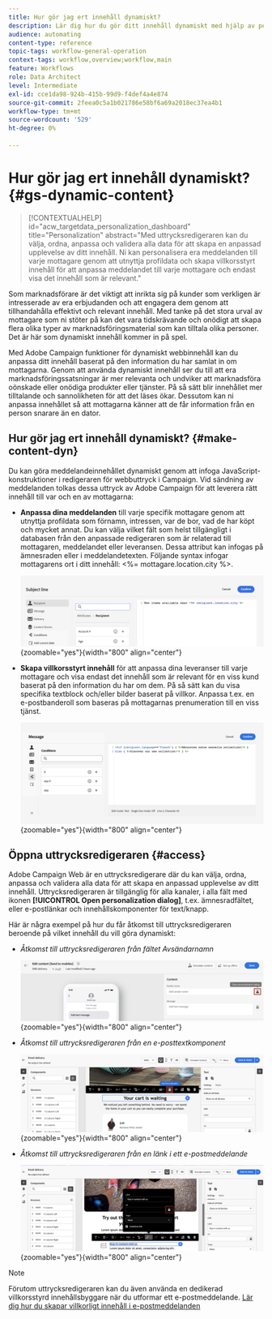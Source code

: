```yaml
---
title: Hur gör jag ert innehåll dynamiskt?
description: Lär dig hur du gör ditt innehåll dynamiskt med hjälp av personalisering och villkorat innehåll.
audience: automating
content-type: reference
topic-tags: workflow-general-operation
context-tags: workflow,overview;workflow,main
feature: Workflows
role: Data Architect
level: Intermediate
exl-id: cce1da98-924b-415b-99d9-f4def4a4e874
source-git-commit: 2feea0c5a1b021786e58bf6a69a2018ec37ea4b1
workflow-type: tm+mt
source-wordcount: '529'
ht-degree: 0%

---
```


# Hur gör jag ert innehåll dynamiskt? {#gs-dynamic-content}

>[!CONTEXTUALHELP]
>id="acw_targetdata_personalization_dashboard"
>title="Personalization"
>abstract="Med uttrycksredigeraren kan du välja, ordna, anpassa och validera alla data för att skapa en anpassad upplevelse av ditt innehåll. Ni kan personalisera era meddelanden till varje mottagare genom att utnyttja profildata och skapa villkorsstyrt innehåll för att anpassa meddelandet till varje mottagare och endast visa det innehåll som är relevant."

Som marknadsförare är det viktigt att inrikta sig på kunder som verkligen är intresserade av era erbjudanden och att engagera dem genom att tillhandahålla effektivt och relevant innehåll. Med tanke på det stora urval av mottagare som ni stöter på kan det vara tidskrävande och onödigt att skapa flera olika typer av marknadsföringsmaterial som kan tilltala olika personer. Det är här som dynamiskt innehåll kommer in på spel.

Med Adobe Campaign funktioner för dynamiskt webbinnehåll kan du anpassa ditt innehåll baserat på den information du har samlat in om mottagarna. Genom att använda dynamiskt innehåll ser du till att era marknadsföringssatsningar är mer relevanta och undviker att marknadsföra oönskade eller onödiga produkter eller tjänster. På så sätt blir innehållet mer tilltalande och sannolikheten för att det läses ökar. Dessutom kan ni anpassa innehållet så att mottagarna känner att de får information från en person snarare än en dator.

## Hur gör jag ert innehåll dynamiskt? {#make-content-dyn}

Du kan göra meddelandeinnehållet dynamiskt genom att infoga JavaScript-konstruktioner i redigeraren för webbuttryck i Campaign. Vid sändning av meddelanden tolkas dessa uttryck av Adobe Campaign för att leverera rätt innehåll till var och en av mottagarna:

* **Anpassa dina meddelanden** till varje specifik mottagare genom att utnyttja profildata som förnamn, intressen, var de bor, vad de har köpt och mycket annat. Du kan välja vilket fält som helst tillgängligt i databasen från den anpassade redigeraren som är relaterad till mottagaren, meddelandet eller leveransen. Dessa attribut kan infogas på ämnesraden eller i meddelandetexten. Följande syntax infogar mottagarens ort i ditt innehåll: &lt;%= mottagare.location.city %>.

  ![](assets/perso-subject-line.png){zoomable="yes"}{width="800" align="center"}

* **Skapa villkorsstyrt innehåll** för att anpassa dina leveranser till varje mottagare och visa endast det innehåll som är relevant för en viss kund baserat på den information du har om dem. På så sätt kan du visa specifika textblock och/eller bilder baserat på villkor. Anpassa t.ex. en e-postbanderoll som baseras på mottagarnas prenumeration till en viss tjänst.

  ![](assets/condition-sample.png){zoomable="yes"}{width="800" align="center"}

## Öppna uttrycksredigeraren {#access}

Adobe Campaign Web är en uttrycksredigerare där du kan välja, ordna, anpassa och validera alla data för att skapa en anpassad upplevelse av ditt innehåll. Uttrycksredigeraren är tillgänglig för alla kanaler, i alla fält med ikonen **[!UICONTROL Open personalization dialog]**, t.ex. ämnesradfältet, eller e-postlänkar och innehållskomponenter för text/knapp.

Här är några exempel på hur du får åtkomst till uttrycksredigeraren beroende på vilket innehåll du vill göra dynamiskt:

* *Åtkomst till uttrycksredigeraren från fältet Avsändarnamn*

  ![](assets/expression-editor-access.png){zoomable="yes"}{width="800" align="center"}

* *Åtkomst till uttrycksredigeraren från en e-posttextkomponent*

  ![](assets/expression-editor-access-email.png){zoomable="yes"}{width="800" align="center"}

* *Åtkomst till uttrycksredigeraren från en länk i ett e-postmeddelande*

  ![](assets/perso-link-insert-icon.png){zoomable="yes"}{width="800" align="center"}

>[!NOTE]
>
>Förutom uttrycksredigeraren kan du även använda en dedikerad villkorsstyrd innehållsbyggare när du utformar ett e-postmeddelande. [Lär dig hur du skapar villkorligt innehåll i e-postmeddelanden](conditions.md)
